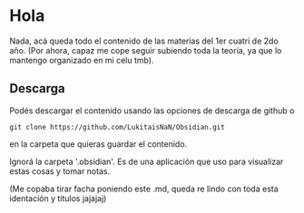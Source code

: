 Hola
==============
Nada, acá queda todo el contenido de las materias del 1er cuatri de 2do año.
(Por ahora, capaz me cope seguir subiendo toda la teoría, ya que lo mantengo organizado en mi celu tmb).

Descarga 
--- 
Podés descargar el contenido usando las opciones de descarga de github o
```git
git clone https://github.com/LukitaisNaN/Obsidian.git
```
en la carpeta que quieras guardar el contenido. 

Ignorá la carpeta '.obsidian'. Es de una aplicación que uso para visualizar estas cosas y tomar notas.

(Me copaba tirar facha poniendo este .md, queda re lindo con toda esta identación y títulos jajajaj)
